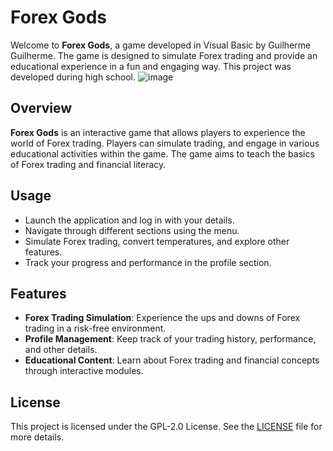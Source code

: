 # Forex Gods

Welcome to **Forex Gods**, a game developed in Visual Basic by Guilherme Guilherme. The game is designed to simulate Forex trading and provide an educational experience in a fun and engaging way. This project was developed during high school.
![image](https://github.com/user-attachments/assets/d7bd0427-6201-4fba-9a23-05805e9b7221)

## Overview

**Forex Gods** is an interactive game that allows players to experience the world of Forex trading. Players can simulate trading, and engage in various educational activities within the game. The game aims to teach the basics of Forex trading and financial literacy.

## Usage

- Launch the application and log in with your details.
- Navigate through different sections using the menu.
- Simulate Forex trading, convert temperatures, and explore other features.
- Track your progress and performance in the profile section.

## Features

- **Forex Trading Simulation**: Experience the ups and downs of Forex trading in a risk-free environment.
- **Profile Management**: Keep track of your trading history, performance, and other details.
- **Educational Content**: Learn about Forex trading and financial concepts through interactive modules.

## License

This project is licensed under the GPL-2.0 License. See the [LICENSE](LICENSE) file for more details.
